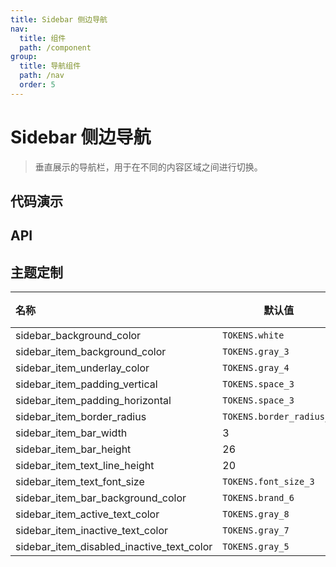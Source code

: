 ```yaml
---
title: Sidebar 侧边导航
nav:
  title: 组件
  path: /component
group:
  title: 导航组件
  path: /nav
  order: 5
---
```


# Sidebar 侧边导航

> 垂直展示的导航栏，用于在不同的内容区域之间进行切换。

## 代码演示

<code src="./__fixtures__/basic.tsx"></code>

## API

## 主题定制

| 名称                                      | 默认值                   | 描述 |
| :---------------------------------------- | ------------------------ | ---- |
| sidebar_background_color                  | `TOKENS.white`           | -    |
| sidebar_item_background_color             | `TOKENS.gray_3`          | -    |
| sidebar_item_underlay_color               | `TOKENS.gray_4`          | -    |
| sidebar_item_padding_vertical             | `TOKENS.space_3`         | -    |
| sidebar_item_padding_horizontal           | `TOKENS.space_3`         | -    |
| sidebar_item_border_radius                | `TOKENS.border_radius_m` | -    |
| sidebar_item_bar_width                    | 3                        | -    |
| sidebar_item_bar_height                   | 26                       | -    |
| sidebar_item_text_line_height             | 20                       | -    |
| sidebar_item_text_font_size               | `TOKENS.font_size_3`     | -    |
| sidebar_item_bar_background_color         | `TOKENS.brand_6`         | -    |
| sidebar_item_active_text_color            | `TOKENS.gray_8`          | -    |
| sidebar_item_inactive_text_color          | `TOKENS.gray_7`          | -    |
| sidebar_item_disabled_inactive_text_color | `TOKENS.gray_5`          | -    |
